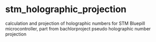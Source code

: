 # stm_holographic_projection
calculation and projection of holographic numbers for STM Bluepill microcontroller, part from bachlorproject pseudo holographic number projection  
